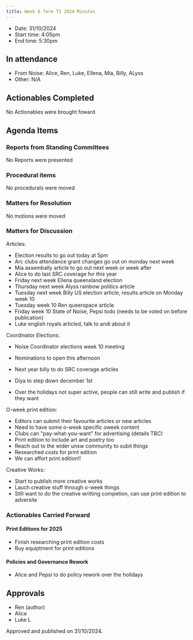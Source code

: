 ```yaml
---
title: Week 8 Term T3 2024 Minutes
---
```


- Date: 31/10/2024
- Start time: 4:05pm
- End time: 5:30pm

## In attendance

- From Noise: Alice, Ren, Luke, Ellena, Mia, Billy, ALyss
- Other: N/A

## Actionables Completed

No Actionables were brought foward

## Agenda Items

### Reports from Standing Committees

No Reports were presented

### Procedural items

No procedurals were moved

### Matters for Resolution

No motions were moved

### Matters for Discussion

Articles:
- Election results to go out today at 5pm
- Arc clubs attendance grant changes go out on monday next week
- Mia assembally article to go out next week or week after
- Alice to do last SRC coverage for this year
- Friday next week Ellena queensland election
- Thursday next week Alyss rainbow politics article
- Tuesday next week Billy US election article, results article on Monday week 10
- Tuesday week 10 Ren queerspace article
- Friday week 10 State of Noise, Pepsi todo (needs to be voted on before publication)
- Luke english royals articled, talk to andi about it

Coordinator Elections:
- Noise Coordinator elections week 10 meeting
- Nominations to open this afternoon

- Next year billy to do SRC coverage articles
- Diya to step down december 1st
- Over the holidays not super active, people can still write and publish if they want

O-week print edition:
- Editors can submit their favourite articles or new articles
- Need to have some o-week specific oweek content
- Clubs can "pay-what-you-want" for advertising (details TBC)
- Print edition to include art and poetry too
- Reach out to the wider unsw community to subit things
- Researched costs for print edition
- We can affort print edition!!

Creative Works:
- Start to publish more creative works
- Lauch creative stuff through o-week things
- Still want to do the creative writting competion, can use print edition to adversite


### Actionables Carried Forward

#### Print Editions for 2025

- Finish researching print edition costs
- Buy equiptment for print editions

#### Policies and Governance Rework

- Alice and Pepsi to do policy rework over the holidays

## Approvals

- Ren (author)
- Alice 
- Luke L

Approved and published on 31/10/2024.